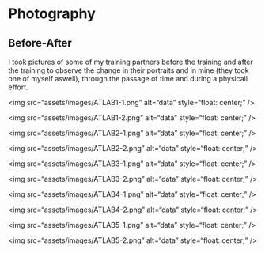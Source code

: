 # Photography

## Before-After
I took pictures of some of my training partners before the training and after the training to observe the change in their portraits and in mine (they took one of myself aswell), through the passage of time and during a physicall effort.

<img src=“assets/images/ATLAB1-1.png”
     alt=“data”
     style=“float: center;” />

<img src=“assets/images/ATLAB1-2.png”
     alt=“data”
     style=“float: center;” />
     
<img src=“assets/images/ATLAB2-1.png”
     alt=“data”
     style=“float: center;” />

<img src=“assets/images/ATLAB2-2.png”
     alt=“data”
     style=“float: center;” />

<img src=“assets/images/ATLAB3-1.png”
     alt=“data”
     style=“float: center;” />

<img src=“assets/images/ATLAB3-2.png”
     alt=“data”
     style=“float: center;” />

<img src=“assets/images/ATLAB4-1.png”
     alt=“data”
     style=“float: center;” />

<img src=“assets/images/ATLAB4-2.png”
     alt=“data”
     style=“float: center;” />

<img src=“assets/images/ATLAB5-1.png”
     alt=“data”
     style=“float: center;” />

<img src=“assets/images/ATLAB5-2.png”
     alt=“data”
     style=“float: center;” />